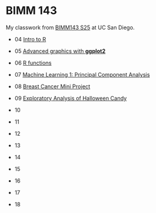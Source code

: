 # BIMM 143
My classwork from [BIMM143 S25](https://bioboot.github.io/bimm143_S25/) at UC San Diego.

- 04 [Intro to R](class04/class04table.md)

- 05 [Advanced graphics with **ggplot2**](class05/class05.md)

- 06 [R functions](class06/class06.md)

- 07 [Machine Learning 1: Principal Component Analysis](class07/class07.md)

- 08 [Breast Cancer Mini Project](class08/class08.md)

- 09 [Exploratory Analysis of Halloween Candy](class09/class09.md)

- 10

- 11

- 12

- 13

- 14

- 15

- 16

- 17

-  18
